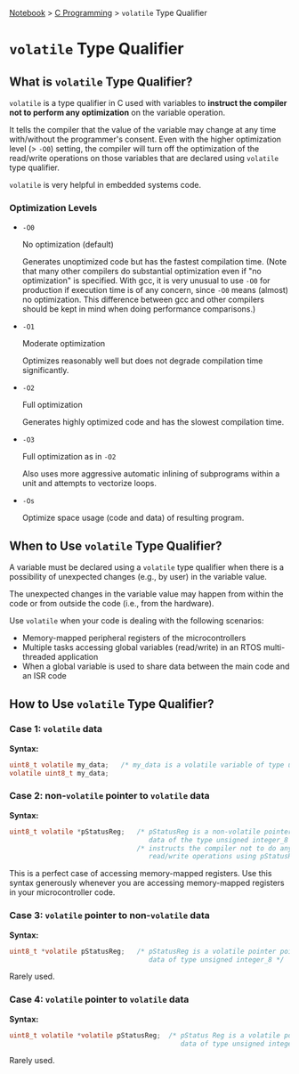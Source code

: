 <a href="../">Notebook</a> > <a href="./">C Programming</a> > `volatile` Type Qualifier

# `volatile` Type Qualifier



## What is `volatile` Type Qualifier?

`volatile` is a type qualifier in C used with variables to **instruct the compiler not to perform any optimization** on the variable operation.

It tells the compiler that the value of the variable may change at any time with/without the programmer's consent. Even with the higher optimization level (> `-O0`) setting, the compiler will turn off the optimization of the read/write operations on those variables that are declared using `volatile` type qualifier.

`volatile` is very helpful in embedded systems code.

### Optimization Levels

* `-O0`

  No optimization (default)

  Generates unoptimized code but has the fastest compilation time. (Note that many other compilers do substantial optimization even if "no optimization" is specified. With gcc, it is very unusual to use `-O0` for production if execution time is of any concern, since `-O0` means (almost) no optimization. This difference between gcc and other compilers should be kept in mind when doing performance comparisons.)

* `-O1`

  Moderate optimization

  Optimizes reasonably well but does not degrade compilation time significantly.

* `-O2`

  Full optimization

  Generates highly optimized code and has the slowest compilation time.

* `-O3`

  Full optimization as in `-O2`

  Also uses more aggressive automatic inlining of subprograms within a unit and attempts to vectorize loops.

* `-Os`

  Optimize space usage (code and data) of resulting program.



## When to Use `volatile` Type Qualifier?

A variable must be declared using a `volatile` type qualifier when there is a possibility of unexpected changes (e.g., by user) in the variable value.

The unexpected changes in the variable value may happen from within the code or from outside the code (i.e., from the hardware).

Use `volatile` when your code is dealing with the following scenarios:

* Memory-mapped peripheral registers of the microcontrollers
* Multiple tasks accessing global variables (read/write) in an RTOS multi-threaded application
* When a global variable is used to share data between the main code and an ISR code



## How to Use `volatile` Type Qualifier?

### Case 1: `volatile` data

**Syntax:**

```c
uint8_t volatile my_data;	/* my_data is a volatile variable of type unsigned integer_8 */
volatile uint8_t my_data;
```

### Case 2: non-`volatile` pointer to `volatile` data

**Syntax:**

```c
uint8_t volatile *pStatusReg;	/* pStatusReg is a non-volatile pointer pointing to a volatile
								   data of the type unsigned integer_8 */
								/* instructs the compiler not to do any optimization on data 
								   read/write operations using pStatusReg */
```

This is a perfect case of accessing memory-mapped registers. Use this syntax generously whenever you are accessing memory-mapped registers in your microcontroller code.

### Case 3: `volatile` pointer to non-`volatile` data

**Syntax:**

```c
uint8_t *volatile pStatusReg;	/* pStatusReg is a volatile pointer pointing to a non-volatile
								   data of type unsigned integer_8 */
```

Rarely used.

### Case 4: `volatile` pointer to `volatile` data

**Syntax:**

```c
uint8_t volatile *volatile pStatusReg;	/* pStatus Reg is a volatile pointer pointint to a volatile
										   data of type unsigned integer_8 */
```

Rarely used.
